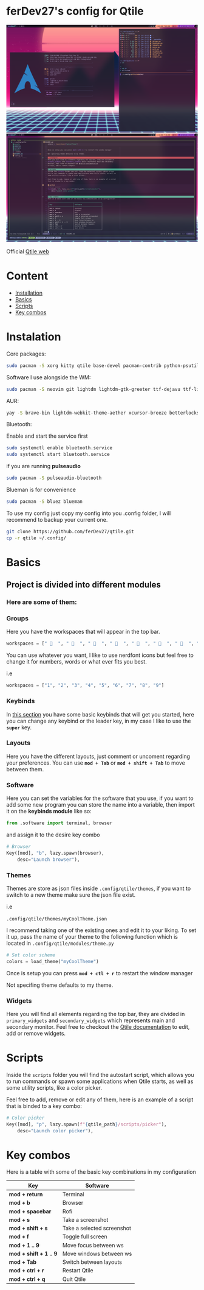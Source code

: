 # ferDev27's config for Qtile 

![qtile1](assets/screenshots/qtile1.png)
![qtile2](assets/screenshots/qtile2.png)

Official [Qtile web](https://qtile.org/)

# Content
- [Installation](#installation)
- [Basics](#basics)
- [Scripts](#scripts)
- [Key combos](#key-combos)

# Instalation
Core packages:
```bash
sudo pacman -S xorg kitty qtile base-devel pacman-contrib python-psutil ttf-ubuntu-mono-nerd rofi feh redshift scrot alsa-utils picom gpick imagemagick wmname 
```

Software I use alongside the WM:
```bash
sudo pacman -S neovim git lightdm lightdm-gtk-greeter ttf-dejavu ttf-liberation noto-fonts noto-fonts-emoji brightnessctl volumeicon libnotify notification-daemon unzip xcb-util-cursor lxappearance sxiv mpv zathura zathura-ps zathura-pdf-poppler dunst xclip jq tidy yazi scrot zellij kvantum kvantum-qt5 udisks2 udiskie ntfs-3g
```

AUR:
```bash
yay -S brave-bin lightdm-webkit-theme-aether xcursor-breeze betterlockscreen 
```

Bluetooth:

Enable and start the service first 
```bash
sudo systemctl enable bluetooth.service
sudo systemctl start bluetooth.service
```

if you are running **pulseaudio**
```bash
sudo pacman -S pulseaudio-bluetooth
```

Blueman is for convenience
```bash
sudo pacman -S bluez blueman
```

To use my config just copy my config into you .config folder, I will recommend to
backup your current one. 

```bash
git clone https://github.com/ferDev27/qtile.git
cp -r qtile ~/.config/
```

# Basics

## Project is divided into different modules
### Here are some of them:

### Groups
Here you have the workspaces that will appear in the top bar.

```python
workspaces = [" 󰇧  ", "   ", "   ", " 󰊢  ", "   ", "   ", " 󰋩  ", "   ", " 󰘸  "]
```
You can use whatever you want, I like to use nerdfont icons but feel free to 
change it for numbers, words or what ever fits you best.

i.e
```python
workspaces = ["1", "2", "3", "4", "5", "6", "7", "8", "9"]
```

### Keybinds
In [this section](#key-combos) you have some basic keybinds that will get you 
started, here you can change any keybind or the leader key, in my case I like to
use the **``super``** key.

### Layouts
Here you have the different layouts, just comment or uncoment regarding your
preferences. You can use **``mod + Tab``** or **``mod + shift + Tab``** to move 
between them.

### Software
Here you can set the variables for the software that you use, if you want to add
some new program you can store the name into a variable, then import it on the 
**keybinds module** like so:

```python
from .software import terminal, browser
```

and assign it to the desire key combo

```python
# Browser
Key([mod], "b", lazy.spawn(browser), 
    desc="Launch browser"),
```

### Themes
Themes are store as json files inside ``.config/qtile/themes``, if you want to 
switch to a new theme make sure the json file exist. 

i.e

``.config/qtile/themes/myCoolTheme.json`` 

I recommend taking one of the existing ones and edit it to your liking. To set 
it up, pass the name of your theme to the following function which is located in 
``.config/qtile/modules/theme.py``

```python
# Set color scheme
colors = load_theme("myCoolTheme")
```

Once is setup you can press **``mod + ctl + r``** to restart the window manager  

Not specifing theme defaults to my theme.

### Widgets
Here you will find all elements regarding the top bar, they are divided in 
``primary_widgets`` and ``secondary_widgets`` which represents main and secondary
monitor. Feel free to checkout the [Qtile documentation](https://docs.qtile.org/en/stable/manual/ref/widgets.html) 
to edit, add or remove widgets.

# Scripts
Inside the ``scripts`` folder you will find the autostart script, which allows 
you to run commands or spawn some applications when Qtile starts, as well as 
some utility scripts, like a color picker.

Feel free to add, remove or edit any of them, here is an example of a script 
that is binded to a key combo:

```python
# Color picker
Key([mod], "p", lazy.spawn(f"{qtile_path}/scripts/picker"), 
    desc="Launch color picker"),
```

# Key combos
Here is a table with some of the basic key combinations in my configuration

| Key                       | Software                      |
| ------------------------- | ------------------------------|
| **mod + return**          | Terminal                      |
| **mod + b**               | Browser                       |
| **mod + spacebar**        | Rofi                          |
| **mod + s**               | Take a screenshot             |
| **mod + shift + s**       | Take a selected screenshot    |
| **mod + f**               | Toggle full screen            |
| **mod + 1 .. 9**          | Move focus between ws         |
| **mod + shift + 1 .. 9**  | Move windows between ws       |
| **mod + Tab**             | Switch between layouts        |
| **mod + ctrl + r**        | Restart Qtile                 |
| **mod + ctrl + q**        | Quit Qtile                    |

